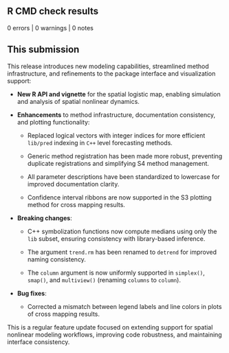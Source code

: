 ## R CMD check results

0 errors | 0 warnings | 0 notes

## This submission

This release introduces new modeling capabilities, streamlined method infrastructure, and refinements to the package interface and visualization support:

* **New R API and vignette** for the spatial logistic map, enabling simulation and analysis of spatial nonlinear dynamics.

* **Enhancements** to method infrastructure, documentation consistency, and plotting functionality:

  * Replaced logical vectors with integer indices for more efficient `lib/pred` indexing in `C++` level forecasting methods.

  * Generic method registration has been made more robust, preventing duplicate registrations and simplifying S4 method management.

  * All parameter descriptions have been standardized to lowercase for improved documentation clarity.

  * Confidence interval ribbons are now supported in the S3 plotting method for cross mapping results.

* **Breaking changes**:

  * C++ symbolization functions now compute medians using only the `lib` subset, ensuring consistency with library-based inference.

  * The argument `trend.rm` has been renamed to `detrend` for improved naming consistency.

  * The `column` argument is now uniformly supported in `simplex()`, `smap()`, and `multiview()` (renaming `columns` to `column`).

* **Bug fixes**:

  * Corrected a mismatch between legend labels and line colors in plots of cross mapping results.

This is a regular feature update focused on extending support for spatial nonlinear modeling workflows, improving code robustness, and maintaining interface consistency.
